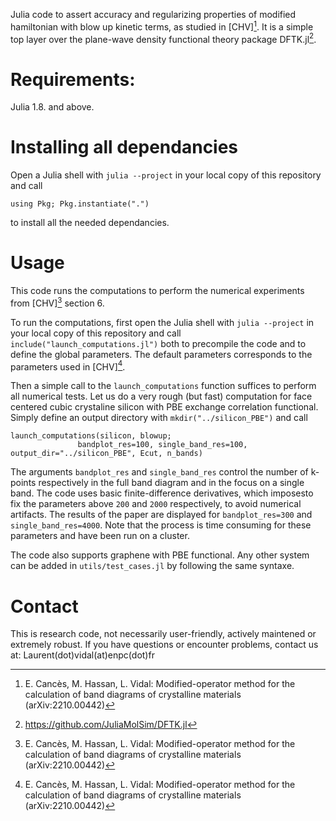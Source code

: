 Julia code to assert accuracy and regularizing properties of modified hamiltonian with blow up
kinetic terms, as studied in [CHV][^1]. It is a simple top layer over the plane-wave density functional theory
package DFTK.jl[^2].

# Requirements: 
Julia 1.8. and above.

# Installing all dependancies
Open a Julia shell with `julia --project` in your local copy of this repository and call
```
using Pkg; Pkg.instantiate(".")
``` 
to install all the needed dependancies.

# Usage
This code runs the computations to perform the numerical experiments from [CHV][^1] section 6.

To run the computations, first open the Julia shell with `julia --project` in your
local copy of this repository and call `include("launch_computations.jl")` both to precompile
the code and to define the global parameters. The default parameters corresponds to the
parameters used in [CHV][^1].

Then a simple call to the `launch_computations` function suffices to perform all numerical tests.
Let us do a very rough (but fast) computation for face centered cubic crystaline silicon with PBE exchange correlation functional. 
Simply define an output directory with
`mkdir("../silicon_PBE")` and call

```
launch_computations(silicon, blowup; 
               bandplot_res=100, single_band_res=100, output_dir="../silicon_PBE", Ecut, n_bands)
```

The arguments `bandplot_res` and `single_band_res` control the number of k-points respectively in the
full band diagram and in the focus on a single band. The code uses basic finite-difference derivatives,
which imposesto fix the parameters above `200` and `2000` respectively, to avoid numerical artifacts.
The results of the paper are displayed for `bandplot_res=300` and `single_band_res=4000`.
Note that the process is time consuming for these parameters and have been run on a cluster.

The code also supports graphene with PBE functional. Any other system can be added in `utils/test_cases.jl` 
by following the same syntaxe.

# Contact
This is research code, not necessarily user-friendly, actively maintened or extremely robust.
If you have questions or encounter problems, contact us at: Laurent(dot)vidal(at)enpc(dot)fr

[^1]: E. Cancès, M. Hassan, L. Vidal: Modified-operator method for the calculation of band diagrams of crystalline materials (arXiv:2210.00442)
[^2]: https://github.com/JuliaMolSim/DFTK.jl
